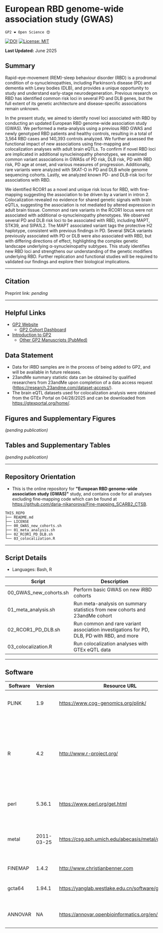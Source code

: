 # European RBD genome-wide association study (GWAS)

`GP2 ❤️ Open Science 😍`

[![DOI](https://zenodo.org/badge/DOI/10.5281/zenodo.15794660.svg)](https://doi.org/10.5281/zenodo.15794660)
[![License: MIT](https://img.shields.io/badge/License-MIT-yellow.svg)](https://opensource.org/licenses/MIT)

**Last Updated:** June 2025

## Summary
Rapid-eye-movement (REM)-sleep behaviour disorder (RBD) is a prodromal condition of α-synucleinopathies, including Parkinson’s disease (PD) and dementia with Lewy bodies (DLB), and provides a unique opportunity to study and understand early-stage neurodegeneration. Previous research on RBD has identified common risk loci in several PD and DLB genes, but the full extent of its genetic architecture and disease-specific associations remain unknown. 

In the present study, we aimed to identify novel loci associated with RBD by conducting an updated European RBD genome-wide association study (GWAS). We performed a meta-analysis using a previous RBD GWAS and newly genotyped RBD patients and healthy controls, resulting in a total of 3,564 RBD cases and 140,393 controls analyzed. We further assessed the functional impact of new associations using fine-mapping and colocalization analyses with adult brain eQTLs. To confirm if novel RBD loci are implicated in additional synucleinopathy phenotypes, we examined common variant associations in GWASs of PD risk, DLB risk, PD with RBD risk, PD age at onset, and various measures of progression. Additionally,  rare variants were analyzed with SKAT-O in PD and DLB whole genome sequencing cohorts. Lastly, we analyzed known PD- and DLB-risk loci for associations with RBD. 

We identified RCOR1 as a novel and unique risk locus for RBD, with fine-mapping suggesting the association to be driven by a variant in intron 2. Colocalization revealed no evidence for shared genetic signals with brain eQTLs, suggesting the association is not mediated by altered expression in adult brain tissue. Common and rare variants in the RCOR1 locus were not associated with additional α-synucleinopathy phenotypes. We observed several PD and DLB risk loci to be associated with RBD, including MAPT, STK39, and SIPA1L2. The MAPT associated variant tags the protective H2 haplotype, consistent with previous findings in PD. Several SNCA variants previously associated with PD or DLB were also associated with RBD, but with differing directions of effect, highlighting the complex genetic landscape underlying α-synucleinopathy subtypes. This study identifies new RBD loci and strengthens our understanding of the genetic modifiers underlying RBD. Further replication and functional studies will be required to validated our findings and explore their biological implications. 


---

## **Citation**

Preprint link: *pending*


---
## Helpful Links 
- [GP2 Website](https://gp2.org/)
    - [GP2 Cohort Dashboard](https://gp2.org/cohort-dashboard-advanced/)
- [Introduction to GP2](https://movementdisorders.onlinelibrary.wiley.com/doi/10.1002/mds.28494)
    - [Other GP2 Manuscripts (PubMed)](https://pubmed.ncbi.nlm.nih.gov/?term=%22global+parkinson%27s+genetics+program%22)

## Data Statement

* Data for iRBD samples are in the process of being added to GP2, and will be available in future releases.
* 23andMe summary statistic data can be obtained by qualified researchers from 23andMe upon completion of a data access request (https://research.23andme.com/dataset-access/). 
* The brain eQTL datasets used for colocalization analysis were obtained from the GTEx Portal on 04/28/2025 and can be downloaded from https://gtexportal.org/home/.


## Figures and Supplementary Figures
*(pending publication)*

## Tables and Supplementary Tables
*(pending publication)*

---

## Repository Orientation
- This is the online repository for **"European RBD genome-wide association study (GWAS)"** study, and contains code for all analyses excluding fine-mapping code which can be found at https://github.com/daria-nikanorova/Fine-mapping_SCARB2_CTSB.

```
THIS_REPO
├── README.md
├── LICENSE
├── 00_GWAS_new_cohorts.sh
├── 01_meta_analysis.sh
├── 02_RCOR1_PD_DLB.sh
└── 03_colocalization.R
```

---

## Script Details

* Languages: Bash, R


| Script | Description |
| ------ | ----------- |
| 00_GWAS_new_cohorts.sh | Perform basic GWAS on new iRBD cohorts| | 
| 01_meta_analysis.sh | Run meta-analysis on summary statistics from new cohorts and 23andMe cohort |
| 02_RCOR1_PD_DLB.sh | Run common and rare variant association investigations for PD, DLB, PD with RBD, and more | 
| 03_colocalization.R | Run colocalization analyses with GTEx eQTL data |


---
## Software 


| Software | Version | Resource URL | RRID | Notes |
|----------|---------|--------------|------|-------|
| PLINK | 1.9 | https://www.cog-genomics.org/plink/ | RRID:SCR_001757 | Used for QC and various genetic analyses |
| R | 4.2 | http://www.r-project.org/ | RRID:SCR_001905 | Used for data processing, colocalization, and fine-mapping. Packages: data.table, qqman, dplyr, SKAT, coloc, susieR, magrittr, ggplot |
| perl | 5.36.1 | https://www.perl.org/get.html | RRID:SCR_018313 | Used with ANNOVAR for variant annotation |
| metal | 2011-03-25 | https://csg.sph.umich.edu/abecasis/metal/download/ | RRID:SCR_002013 | Used for performing meta-analyses of GWAS summary statistics |
| FINEMAP | 1.4.2 | http://www.christianbenner.com | NA | Used for fine-mapping |
| gcta64 | 1.94.1 | https://yanglab.westlake.edu.cn/software/gcta/ | NA | Used for conditional and joint analyses |
| ANNOVAR | NA | https://annovar.openbioinformatics.org/en/latest/ | RRID:SCR_012821 | Used with perl for variant annotation |

